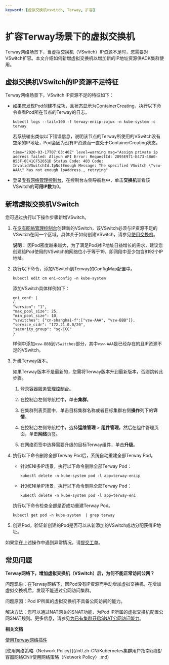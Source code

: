 ```yaml
---
keyword: [虚拟交换机vswitch, Terway, 扩容]
---
```


# 扩容Terway场景下的虚拟交换机

Terway网络场景下，当虚拟交换机（VSwitch）IP资源不足时，您需要对VSwitch扩容。本文介绍如何新增虚拟交换机以增加新的IP地址资源供ACK集群使用。

## 虚拟交换机VSwitch的IP资源不足特征

Terway网络场景下，VSwitch IP资源不足的特征如下：

-   如果您发现Pod创建不成功，且状态显示为ContainerCreating，执行以下命令查看Pod所在节点的Terway的日志。

    ```
    kubectl logs --tail=100 -f terway-eniip-zwjwx -n kube-system -c terway
    ```

    若系统输出类似以下错误信息，说明该节点的Terway所使用的VSwitch没有空余的IP地址，Pod会因为没有IP资源而一直处于ContainerCreating状态。

    ```
    time="2020-03-17T07:03:40Z" level=warning msg="Assign private ip address failed: Aliyun API Error: RequestId: 2095E971-E473-4BA0-853F-0C41CF52651D Status Code: 403 Code: InvalidVSwitchId.IpNotEnough Message: The specified VSwitch \"vsw-AAA\" has not enough IpAddress., retrying"
    ```

-   登录[专有网络管理控制台](https://vpc.console.aliyun.com/)，在控制台左侧导航栏中，单击**交换机**查看该VSwitch的**可用IP数**为0。

## 新增虚拟交换机VSwitch

您可通过执行以下操作步骤新增VSwitch。

1.  在[专有网络管理控制台](https://vpc.console.aliyun.com/)创建新的VSwitch，该VSwitch必须与IP资源不足的VSwitch在同一个区域。具体关于如何创建VSwitch，请参见[使用交换机](/intl.zh-CN/专有网络和交换机/使用交换机.md)。

    **说明：** 因Pod密度越来越大，为了满足Pod对IP地址日益增长的需求，建议您创建给Pod使用的VSwitch的网络位小于等于19，即网段中至少包含8192个IP地址。

2.  执行以下命令，添加VSwitch到Terway的ConfigMap配置中。

    ```
    kubectl edit cm eni-config -n kube-system
    ```

    添加VSwitch具体样例如下：

    ```
    eni_conf: |
    {
    "version": "1",
    "max_pool_size": 25,
    "min_pool_size": 10,
    "vswitches": {"cn-shanghai-f":["vsw-AAA", "vsw-BBB"]},
    "service_cidr": "172.21.0.0/20",
    "security_group": "sg-CCC"
    }
    ```

    样例中添加`vsw-BBB`到`VSwitches`部分，其中`vsw-AAA`是已经存在的且IP资源不足的VSwitch。

3.  升级Terway版本。

    如果Terway版本不是最新的，您需将Terway版本升到最新版本，否则跳转此步骤。

    1.  登录[容器服务管理控制台](https://cs.console.aliyun.com)。

    2.  在控制台左侧导航栏中，单击**集群**。

    3.  在集群列表页面中，单击目标集群名称或者目标集群右侧**操作**列下的**详情**。

    4.  在控制台左侧导航栏中，选择**运维管理** \> **组件管理**，然后在组件管理页面，单击**网络**页签。

    5.  在网络页签中选择需要升级的目标Terway组件，单击**升级**。

4.  执行以下命令删除全部Terway Pod后，系统自动重建全部Terway Pod。

    -   针对ENI多IP场景，执行以下命令删除全部Terway Pod：

        ```
        kubectl delete -n kube-system pod -l app=terway-eniip
        ```

    -   针对ENI单IP场景，执行以下命令删除全部Terway Pod：

        ```
        kubectl delete -n kube-system pod -l app=terway-eni
        ```

    执行以下命令检查全部是否成功重建Terway Pod。

    ```
    kubectl get pod -n kube-system  | grep terway
    ```

5.  创建Pod，验证新创建的Pod是否可以从新添加的VSwitch成功分配获得IP地址。


如果您在上述操作中遇到异常情况，请[提交工单](https://workorder-intl.console.aliyun.com/console.htm)。

## 常见问题

**Terway网络下，增加虚拟交换机（VSwitch）后，为何不能正常访问公网？**

问题现象：在Terway网络下，因Pod没有IP资源而手动增加虚拟交换机，在增加虚拟交换机后，发现不能通过公网访问集群。

问题原因：Pod IP所属的虚拟交换机不具备公网访问的能力。

解决方法：您可以通过NAT网关的SNAT功能，为Pod IP所属的虚拟交换机配置公网SNAT规则。更多信息，请参见[为已有集群开启SNAT公网访问能力](/intl.zh-CN/Kubernetes集群用户指南/网络/容器网络CNI/为已有集群开启SNAT公网访问能力.md)。

**相关文档**  


[使用Terway网络插件](/intl.zh-CN/Kubernetes集群用户指南/网络/容器网络CNI/使用Terway网络插件.md)

[使用网络策略（Network Policy）](/intl.zh-CN/Kubernetes集群用户指南/网络/容器网络CNI/使用网络策略（Network Policy）.md)

